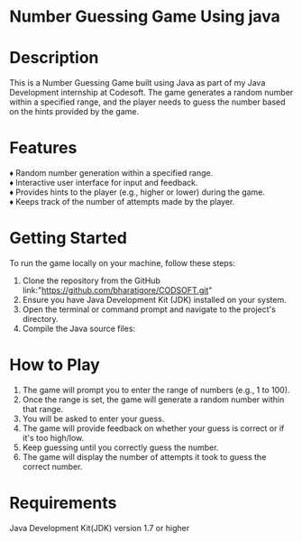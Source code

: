 # Number Guessing Game Using java

# Description
This is a Number Guessing Game built using Java as part of my Java Development internship at Codesoft. 
The game generates a random number within a specified range, and the player needs to guess the number based on the hints provided by the game.

# Features
&#9830; Random number generation within a specified range.<br>
&#9830; Interactive user interface for input and feedback.<br>
&#9830; Provides hints to the player (e.g., higher or lower) during the game.<br>
&#9830; Keeps track of the number of attempts made by the player.<br>


# Getting Started

To run the game locally on your machine, follow these steps:

  1. Clone the repository from the GitHub link:"https://github.com/bharatigore/CODSOFT.git"
  2. Ensure you have Java Development Kit (JDK) installed on your system.
  3. Open the terminal or command prompt and navigate to the project's directory.
  4. Compile the Java source files:

# How to Play
  1. The game will prompt you to enter the range of numbers (e.g., 1 to 100).
  2. Once the range is set, the game will generate a random number within that range.
  3. You will be asked to enter your guess.
  4. The game will provide feedback on whether your guess is correct or if it's too high/low.
  5. Keep guessing until you correctly guess the number.
  6. The game will display the number of attempts it took to guess the correct number.


# Requirements
 Java Development Kit(JDK) version 1.7 or higher
